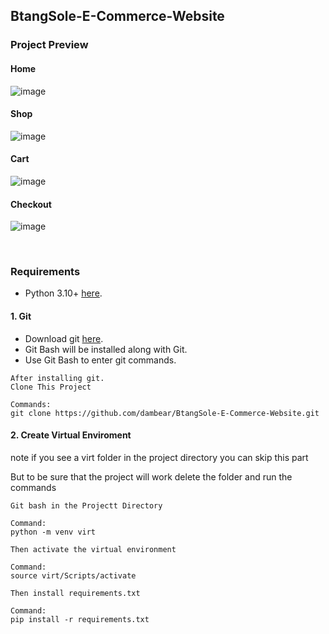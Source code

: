 ## BtangSole-E-Commerce-Website

### Project Preview

#### Home
![image](https://user-images.githubusercontent.com/113430873/205492827-196a1783-1d15-45e7-a985-d83bd423f782.png)

#### Shop
![image](https://user-images.githubusercontent.com/113430873/205492837-e019b5b8-31f6-4408-8ae0-0fea77d38c03.png)

#### Cart
![image](https://user-images.githubusercontent.com/113430873/205492842-a3c0751a-8af3-4433-8ec0-fd1136dfed86.png)

#### Checkout
![image](https://user-images.githubusercontent.com/113430873/205492925-a9dc80cb-40ac-43e4-982f-b198710eb3e6.png)

<br>

### Requirements

- Python 3.10+ [here](https://www.python.org/downloads/).

#### 1. Git

- Download git [here](https://git-scm.com/downloads).
- Git Bash will be installed along with Git.
- Use Git Bash to enter git commands.

```
After installing git.
Clone This Project

Commands:
git clone https://github.com/dambear/BtangSole-E-Commerce-Website.git

```

#### 2. Create Virtual Enviroment

note if you see a virt folder in the project directory you can skip this part

But to be sure that the project will work delete the folder and run the commands

```
Git bash in the Projectt Directory

Command:
python -m venv virt

Then activate the virtual environment

Command:
source virt/Scripts/activate

Then install requirements.txt

Command:
pip install -r requirements.txt
```

